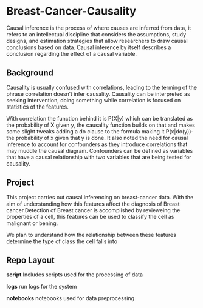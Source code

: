 # Breast-Cancer-Causality
Causal inference is the process of where causes are inferred from data, it refers to an intellectual discipline that considers the assumptions, study designs, and estimation strategies that allow researchers to draw causal conclusions based on data. Causal inference by itself describes a conclusion regarding the effect of a causal variable.

## Background
Causality is usually confused with correlations, leading to the terming of the phrase correlation doesn’t infer causality. Causality can be interpreted as seeking intervention, doing something while correlation is focused on statistics of the features.

With correlation the function behind it is P(X|y) which can be translated as the probability of X given y, the causality function builds on that and makes some slight tweaks adding a do clause to the formula making it P(x|do(y))- the probability of x given that y is done. It also noted the need for causal inference to account for confounders as they introduce correlations that may muddle the causal diagram. Confounders can be defined as variables that have a causal relationship with two variables that are being tested for causality. 

## Project 
This project carries out causal inferencing on breast-cancer data. With the aim of understanding how this features affect the diagnosis of Breast cancer.Detection of Breast cancer is accomplished by revieweing the properties of a cell, this features can be used to classify the cell as malignant or bening. 

We plan to understand how the relationship between these features determine the type of class the cell falls into 

## Repo Layout

**script** Includes scripts used for the processing of data

**logs** run logs for the system

**notebooks** notebooks used for data preprocessing



